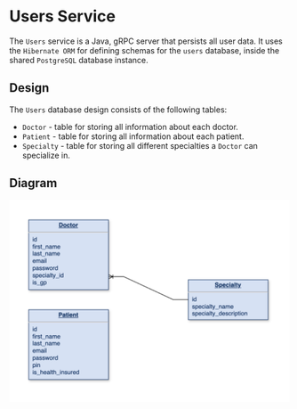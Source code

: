 # Users Service
The `Users` service is a Java, gRPC server that persists all user data. It uses the `Hibernate ORM` for defining schemas
for the `users` database, inside the shared `PostgreSQL` database instance.

## Design
The `Users` database design consists of the following tables:
  - `Doctor` - table for storing all information about each doctor.
  - `Patient` - table for storing all information about each patient.
  - `Specialty` - table for storing all different specialties a `Doctor` can specialize in.

## Diagram
![image-of-users-database-diagram](../docs/users-database.png)